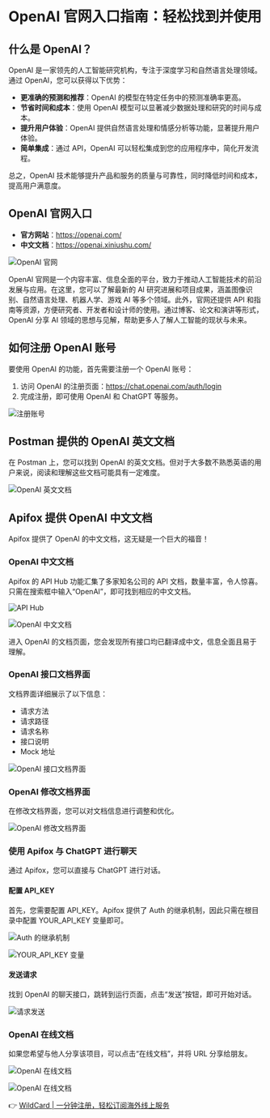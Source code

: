 # OpenAI 官网入口指南：轻松找到并使用

## 什么是 OpenAI？

OpenAI 是一家领先的人工智能研究机构，专注于深度学习和自然语言处理领域。通过 OpenAI，您可以获得以下优势：

- **更准确的预测和推荐**：OpenAI 的模型在特定任务中的预测准确率更高。
- **节省时间和成本**：使用 OpenAI 模型可以显著减少数据处理和研究的时间与成本。
- **提升用户体验**：OpenAI 提供自然语言处理和情感分析等功能，显著提升用户体验。
- **简单集成**：通过 API，OpenAI 可以轻松集成到您的应用程序中，简化开发流程。

总之，OpenAI 技术能够提升产品和服务的质量与可靠性，同时降低时间和成本，提高用户满意度。

## OpenAI 官网入口

- **官方网站**：https://openai.com/
- **中文文档**：https://openai.xiniushu.com/

![OpenAI 官网](https://bbtdd.com/img/520849182857.webp)

OpenAI 官网是一个内容丰富、信息全面的平台，致力于推动人工智能技术的前沿发展与应用。在这里，您可以了解最新的 AI 研究进展和项目成果，涵盖图像识别、自然语言处理、机器人学、游戏 AI 等多个领域。此外，官网还提供 API 和指南等资源，方便研究者、开发者和设计师的使用。通过博客、论文和演讲等形式，OpenAI 分享 AI 领域的思想与见解，帮助更多人了解人工智能的现状与未来。

## 如何注册 OpenAI 账号

要使用 OpenAI 的功能，首先需要注册一个 OpenAI 账号：

1. 访问 OpenAI 的注册页面：https://chat.openai.com/auth/login
2. 完成注册，即可使用 OpenAI 和 ChatGPT 等服务。

![注册账号](https://bbtdd.com/img/93406192591.webp)

## Postman 提供的 OpenAI 英文文档

在 Postman 上，您可以找到 OpenAI 的英文文档。但对于大多数不熟悉英语的用户来说，阅读和理解这些文档可能具有一定难度。

![OpenAI 英文文档](https://bbtdd.com/img/43470135.webp)

## Apifox 提供 OpenAI 中文文档

Apifox 提供了 OpenAI 的中文文档，这无疑是一个巨大的福音！

### OpenAI 中文文档

Apifox 的 API Hub 功能汇集了多家知名公司的 API 文档，数量丰富，令人惊喜。只需在搜索框中输入“OpenAI”，即可找到相应的中文文档。

![API Hub](https://bbtdd.com/img/3602738758975136.webp)

![OpenAI 中文文档](https://bbtdd.com/img/503019395.webp)

进入 OpenAI 的文档页面，您会发现所有接口均已翻译成中文，信息全面且易于理解。

### OpenAI 接口文档界面

文档界面详细展示了以下信息：

- 请求方法
- 请求路径
- 请求名称
- 接口说明
- Mock 地址

![OpenAI 接口文档界面](https://bbtdd.com/img/8213959057902752.webp)

### OpenAI 修改文档界面

在修改文档界面，您可以对文档信息进行调整和优化。

![OpenAI 修改文档界面](https://bbtdd.com/img/0890457717443431.webp)

### 使用 Apifox 与 ChatGPT 进行聊天

通过 Apifox，您可以直接与 ChatGPT 进行对话。

#### 配置 API_KEY

首先，您需要配置 API_KEY。Apifox 提供了 Auth 的继承机制，因此只需在根目录中配置 YOUR_API_KEY 变量即可。

![Auth 的继承机制](https://bbtdd.com/img/1742394739.webp)

![YOUR_API_KEY 变量](https://bbtdd.com/img/9345862852934057.webp)

#### 发送请求

找到 OpenAI 的聊天接口，跳转到运行页面，点击“发送”按钮，即可开始对话。

![请求发送](https://bbtdd.com/img/20756475.webp)

### OpenAI 在线文档

如果您希望与他人分享该项目，可以点击“在线文档”，并将 URL 分享给朋友。

![OpenAI 在线文档](https://bbtdd.com/img/6131278335.webp)

![OpenAI 在线文档](https://bbtdd.com/img/9807682737432941.webp)

👉 [WildCard | 一分钟注册，轻松订阅海外线上服务](https://bbtdd.com/WildCard)